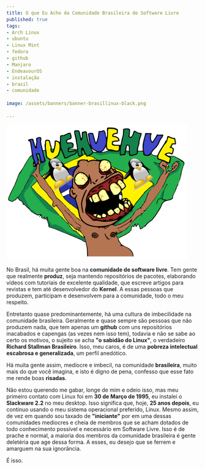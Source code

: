 ```yaml
---
title: O que Eu Acho da Comunidade Brasileira de Software Livre
published: true
tags:
- Arch Linux
- ubuntu
- Linux Mint
- fedora 
- github
- Manjaro
- EndeavourOS
- instalação
- brasil
- comunidade

image: /assets/banners/banner-brasillinux-black.png

---
```



![banner-plex](/assets/banners/banner-brasillinux.png)

No Brasil, há muita gente boa na **comunidade de software livre**. Tem gente que realmente **produz**, seja mantendo
repositórios de pacotes, elaborando vídeos com tutoriais de excelente qualidade, que escreve artigos para revistas e 
tem até desenvolvedor do **Kernel**. A essas pessoas que produzem, participam e desenvolvem para a comunidade, 
todo o meu respeito.  

Entretanto quase predominantemente, há uma cultura de imbecilidade na comunidade brasileira. Geralmente e quase sempre 
são pessoas que não produzem nada, que tem apenas um **github** com uns repositórios inacabados e capengas 
(as vezes nem isso tem), todavia e não se sabe ao certo os motivos, o sujeito se acha **"o sabidão do Linux"**, 
o verdadeiro **Richard Stallman Brasileiro**. Isso, meu caros, é de uma **pobreza intelectual escabrosa e generalizada**,
um perfil anedótico. 

Há muita gente assim, medíocre e imbecil, na comunidade **brasileira**, muito mais do que você imagina, e 
isto é digno de pena, confesso que esse fato me rende boas **risadas**. 

Não estou querendo me gabar, longe de mim e odeio isso, mas meu primeiro contato com Linux foi em 
**30 de Março de 1995**, eu instalei o **Slackware 2.2** no meu desktop. Isso significa que, hoje, **25 anos depois**,
eu continuo usando o meu sistema operacional preferido, Linux. Mesmo assim, de vez em quando sou 
taxado de **"iniciante"** por em uma dessas comunidades medíocres e cheia de membros que se acham dotados de todo
conhecimento possível e necessário em Software Livre. Isso é de prache e normal, a maioria dos membros
 da comunidade brasileira é gente deletéria que age dessa forma. A esses, eu desejo que se ferrem e amarguem 
 na sua ignorância. 

É isso. 
